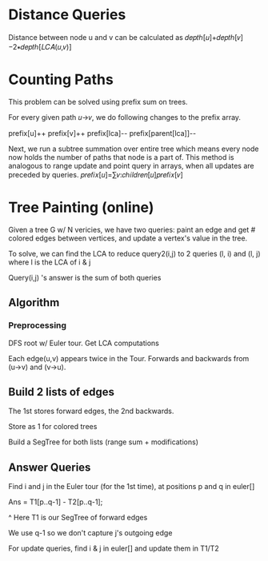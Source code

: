 # Distance Queries
Distance between node u and v can be calculated as 𝑑𝑒𝑝𝑡ℎ[𝑢]+𝑑𝑒𝑝𝑡ℎ[𝑣]−2∗𝑑𝑒𝑝𝑡ℎ[𝐿𝐶𝐴(𝑢,𝑣)]

# Counting Paths
This problem can be solved using prefix sum on trees.

For every given path 𝑢→𝑣, we do following changes to the prefix array.

prefix[u]++
prefix[v]++
prefix[lca]--
prefix[parent[lca]]--

Next, we run a subtree summation over entire tree which means every node now holds the number of paths that node is a part of. This method is analogous to range update and point query in arrays, when all updates are preceded by queries.
𝑝𝑟𝑒𝑓𝑖𝑥[𝑢]=∑𝑣:𝑐ℎ𝑖𝑙𝑑𝑟𝑒𝑛[𝑢]𝑝𝑟𝑒𝑓𝑖𝑥[𝑣]

# Tree Painting (online)

Given a tree G w/ N vericies, we have two queries: paint an edge and get # colored edges between vertices, and update a vertex's value in the tree.

To solve, we can find the LCA to reduce query2(i,j) to 2 queries (l, i) and (l, j) where l is the LCA of i & j

Query(i,j) 's answer is the sum of both queries

## Algorithm

### Preprocessing

DFS root w/ Euler tour. Get LCA computations

Each edge(u,v) appears twice in the Tour. Forwards and backwards from (u->v) and (v->u).

## Build 2 lists of edges

The 1st stores forward edges, the 2nd backwards.

Store as 1 for colored trees

Build a SegTree for both lists (range sum + modifications)

## Answer Queries

Find i and j in the Euler tour (for the 1st time), at positions p and q in euler[]

Ans = T1[p..q-1] - T2[p..q-1];

^ Here T1 is our SegTree of forward edges

We use q-1 so we don't capture j's outgoing edge

For update queries, find i & j in euler[] and update them in T1/T2